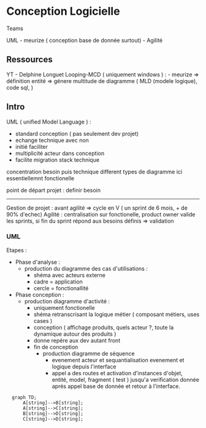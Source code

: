# Conception Logicielle

Teams

UML - meurize ( conception base de donnée surtout) - Agilité

## Ressources

YT - Delphine Longuet
Looping-MCD ( uniquement windows ) : - meurize => définition entité => génere multitude de diagramme ( MLD (modele logique), code sql, )

## Intro

UML ( unified Model Language ) :

- standard conception ( pas seulement dev projet)
- echange technique avec non
- initié faciliter
- multiplicité acteur dans conception
- facilite migration stack technique

concentration besoin puis technique
different types de diagramme
ici essentiellemnt fonctionelle

point de départ projet : definir besoin

---

Gestion de projet : avant agilité => cycle en V ( un sprint de 6 mois, + de 90% d'echec)
Agilité : centralisation sur fonctionelle, product owner valide les sprints, si fin du sprint répond aux besoins définis => validation

### UML

Etapes :

- Phase d'analyse :
  - production du diagramme des cas d'utilisations :
    - shéma avec acteurs externe
    - cadre = application
    - cercle = fonctionallité
- Phase conception :
  - production diagramme d'activité :
    - uniquement fonctionelle
    - shéma retranscrisant la logique métier ( composant métiers, uses cases )
    - conception ( affichage produits, quels acteur ?, toute la dynamique autour des produits )
    - donne repére aux dev autant front
    - fin de conception
      - production diagramme de séquence
        - evenement acteur et sequantialisation evenement et logique depuis l'interface
        - appel a des routes et activation d'instances d'objet, entité, model, fragment ( test ) jusqu'a verification donnée aprés appel base de donnée et retour à l'interface.

```mermaid
  graph TD;
      A[string]-->B[string];
      A[string]-->C[string];
      B[string]-->D[string];
      C[string]-->D[string];
```
